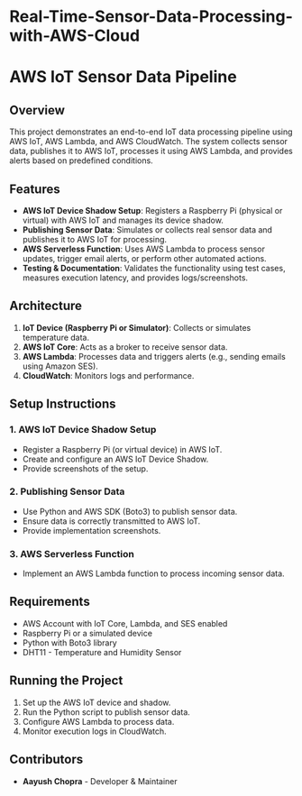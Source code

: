 # Real-Time-Sensor-Data-Processing-with-AWS-Cloud

# AWS IoT Sensor Data Pipeline

## Overview
This project demonstrates an end-to-end IoT data processing pipeline using AWS IoT, AWS Lambda, and AWS CloudWatch. The system collects sensor data, publishes it to AWS IoT, processes it using AWS Lambda, and provides alerts based on predefined conditions.

## Features
- **AWS IoT Device Shadow Setup**: Registers a Raspberry Pi (physical or virtual) with AWS IoT and manages its device shadow.
- **Publishing Sensor Data**: Simulates or collects real sensor data and publishes it to AWS IoT for processing.
- **AWS Serverless Function**: Uses AWS Lambda to process sensor updates, trigger email alerts, or perform other automated actions.
- **Testing & Documentation**: Validates the functionality using test cases, measures execution latency, and provides logs/screenshots.

## Architecture
1. **IoT Device (Raspberry Pi or Simulator)**: Collects or simulates temperature data.
2. **AWS IoT Core**: Acts as a broker to receive sensor data.
3. **AWS Lambda**: Processes data and triggers alerts (e.g., sending emails using Amazon SES).
4. **CloudWatch**: Monitors logs and performance.

## Setup Instructions
### 1. AWS IoT Device Shadow Setup
- Register a Raspberry Pi (or virtual device) in AWS IoT.
- Create and configure an AWS IoT Device Shadow.
- Provide screenshots of the setup.

### 2. Publishing Sensor Data
- Use Python and AWS SDK (Boto3) to publish sensor data.
- Ensure data is correctly transmitted to AWS IoT.
- Provide implementation screenshots.

### 3. AWS Serverless Function
- Implement an AWS Lambda function to process incoming sensor data.

## Requirements
- AWS Account with IoT Core, Lambda, and SES enabled
- Raspberry Pi or a simulated device
- Python with Boto3 library
- DHT11 - Temperature and Humidity Sensor

## Running the Project
1. Set up the AWS IoT device and shadow.
2. Run the Python script to publish sensor data.
3. Configure AWS Lambda to process data.
4. Monitor execution logs in CloudWatch.

## Contributors
- **Aayush Chopra** - Developer & Maintainer


